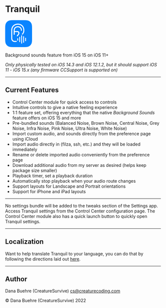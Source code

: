 # Tranquil

![preview](Image-Assets/SettingsIcon.png)

Background sounds feature from iOS 15 on iOS 11+  

_Only physically tested on iOS 14.3 and iOS 12.1.2, but it should support iOS 11 - iOS 15.x (any firmware CCSupport is supported on)_  

___
## Current Features

- Control Center module for quick access to controls
- Intuitive controls to give a native feeling experience
- 1:1 feature set, offering everything that the native *Background Sounds* feature offers on iOS 15 and more
- Pre-bundled sounds (Balanced Noise, Brown Noise, Central Noise, Grey Noise, Infra Noise, Pink Noise, Ultra Noise, White Noise)
- Import custom audio, and sounds directly from the preference page using iCloud
- Import audio directly in (filza, ssh, etc.) and they will be loaded immediately
- Rename or delete imported audio conveniently from the preference page
- Download additional audio from my server as desired (helps keep package size smaller)
- Playback timer, set a playback duration
- Automatically stop playback when your audio route changes
- Support layouts for Landscape and Portrait orientations
- Support for iPhone and iPad layouts

___

No settings bundle will be added to the tweaks section of the Settings app. Access Tranquil settings from the Control Center configuration page. The Control Center module also has a quick launch button to quickly open Tranquil settings.

___

## Localization

Want to help translate Tranquil to your language, you can do that by following the directions laid out [here](https://github.com/CreatureSurvive/Project-Localizations).

___

## Author

Dana Buehre (CreatureSurvive)
[cs@creaturecoding.com](mailto:cs@creaturecoding.com)

© Dana Buehre (CreatureSurvive) 2022
